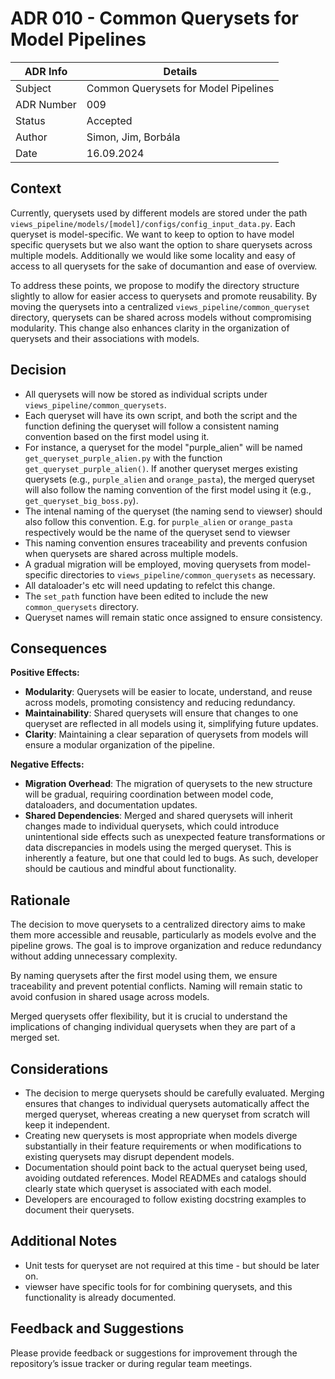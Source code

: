 # ADR 010 - Common Querysets for Model Pipelines

| ADR Info            | Details                           |
|---------------------|-----------------------------------|
| Subject             | Common Querysets for Model Pipelines |
| ADR Number          | 009                               |
| Status              | Accepted                          |
| Author              | Simon, Jim, Borbála               |
| Date                | 16.09.2024                        |

## Context
Currently, querysets used by different models are stored under the path `views_pipeline/models/[model]/configs/config_input_data.py`. Each queryset is model-specific. We want to keep to option to have model specific querysets but we also want the option to share querysets across multiple models. Additionally we would like some locality and easy of access to all querysets for the sake of documantion and ease of overview.

To address these points, we propose to modify the directory structure slightly to allow for easier access to querysets and promote reusability. By moving the querysets into a centralized `views_pipeline/common_queryset` directory, querysets can be shared across models without compromising modularity. This change also enhances clarity in the organization of querysets and their associations with models.

## Decision
- All querysets will now be stored as individual scripts under `views_pipeline/common_querysets`. 
- Each queryset will have its own script, and both the script and the function defining the queryset will follow a consistent naming convention based on the first model using it.
- For instance, a queryset for the model "purple_alien" will be named `get_queryset_purple_alien.py` with the function `get_queryset_purple_alien()`. If another queryset merges existing querysets (e.g., `purple_alien` and `orange_pasta`), the merged queryset will also follow the naming convention of the first model using it (e.g., `get_queryset_big_boss.py`).
- The intenal naming of the queryset (the naming send to viewser) should also follow this convention. E.g. for `purple_alien` or `orange_pasta` respectively would be the name of the queryset send to viewser 
- This naming convention ensures traceability and prevents confusion when querysets are shared across multiple models.
- A gradual migration will be employed, moving querysets from model-specific directories to `views_pipeline/common_querysets` as necessary.
- All dataloader's etc will need updating to refelct this change. 
- The `set_path` function have been edited to include the new `common_querysets` directory.
- Queryset names will remain static once assigned to ensure consistency.

## Consequences
**Positive Effects:**
- **Modularity**: Querysets will be easier to locate, understand, and reuse across models, promoting consistency and reducing redundancy.
- **Maintainability**: Shared querysets will ensure that changes to one queryset are reflected in all models using it, simplifying future updates.
- **Clarity**: Maintaining a clear separation of querysets from models will ensure a modular organization of the pipeline.

**Negative Effects:**
- **Migration Overhead**: The migration of querysets to the new structure will be gradual, requiring coordination between model code, dataloaders, and documentation updates.
- **Shared Dependencies**: Merged and shared querysets will inherit changes made to individual querysets, which could introduce unintentional side effects such as unexpected feature transformations or data discrepancies in models using the merged queryset. This is inherently a feature, but one that could led to bugs. As such, developer should be cautious and mindful about functionality.  

## Rationale
The decision to move querysets to a centralized directory aims to make them more accessible and reusable, particularly as models evolve and the pipeline grows. The goal is to improve organization and reduce redundancy without adding unnecessary complexity.

By naming querysets after the first model using them, we ensure traceability and prevent potential conflicts. Naming will remain static to avoid confusion in shared usage across models.

Merged querysets offer flexibility, but it is crucial to understand the implications of changing individual querysets when they are part of a merged set.

## Considerations
- The decision to merge querysets should be carefully evaluated. Merging ensures that changes to individual querysets automatically affect the merged queryset, whereas creating a new queryset from scratch will keep it independent.
- Creating new querysets is most appropriate when models diverge substantially in their feature requirements or when modifications to existing querysets may disrupt dependent models.
- Documentation should point back to the actual queryset being used, avoiding outdated references. Model READMEs and catalogs should clearly state which queryset is associated with each model.
- Developers are encouraged to follow existing docstring examples to document their querysets.

## Additional Notes
- Unit tests for queryset are not required at this time - but should be later on.
- viewser have specific tools for for combining querysets, and this functionality is already documented.

## Feedback and Suggestions
Please provide feedback or suggestions for improvement through the repository’s issue tracker or during regular team meetings.
